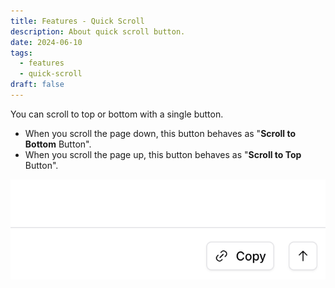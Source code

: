 ```yaml
---
title: Features - Quick Scroll
description: About quick scroll button.
date: 2024-06-10
tags:
  - features
  - quick-scroll
draft: false
---
```


You can scroll to top or bottom with a single button.

- When you scroll the page down, this button behaves as "**Scroll to Bottom** Button".
- When you scroll the page up, this button behaves as "**Scroll to Top** Button".

![Bottom Right Buttons](assets/bottom-right-buttons.png)

